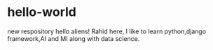 # hello-world
new respository
hello aliens!
Rahid here, I like to learn python,django framework,AI and MI along with data science.
